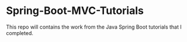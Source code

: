 # Spring-Boot-MVC-Tutorials

This repo will contains the work from the Java Spring Boot tutorials that I completed. 
